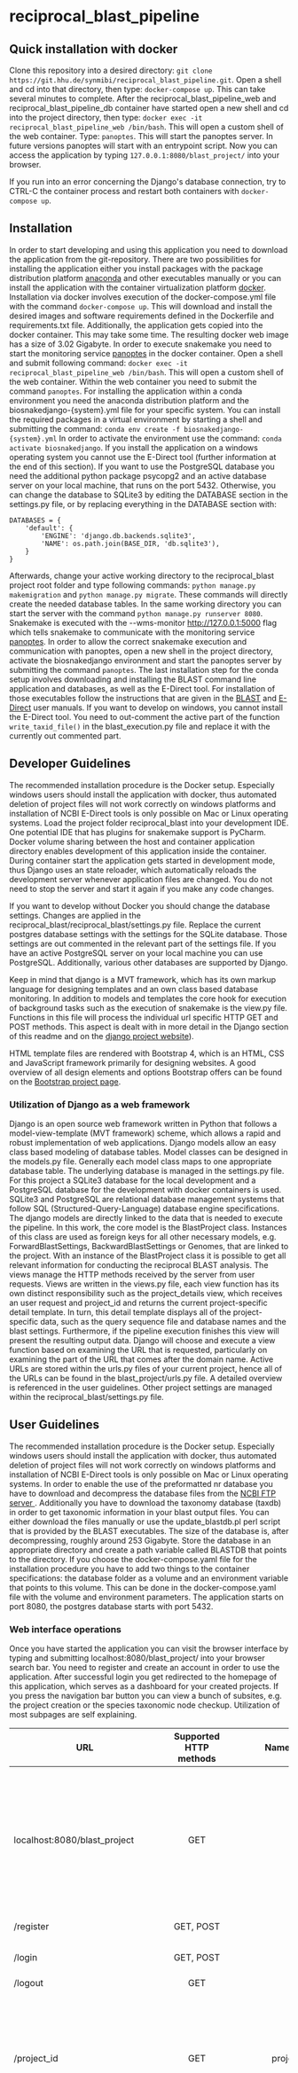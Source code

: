 # reciprocal_blast_pipeline
## Quick installation with docker
Clone this repository into a desired directory: `git clone https://git.hhu.de/synmibi/reciprocal_blast_pipeline.git`.
Open a shell and cd into that directory, then type: `docker-compose up`.
This can take several minutes to complete. After the reciprocal_blast_pipeline_web and reciprocal_blast_pipeline_db container have started open a new shell and cd into the project directory, then type: `docker exec -it reciprocal_blast_pipeline_web /bin/bash`.
This will open a custom shell of the web container. Type: `panoptes`.
This will start the panoptes server. In future versions panoptes will start with an entrypoint script.
Now you can access the application by typing `127.0.0.1:8080/blast_project/` into your browser.

If you run into an error concerning the Django's database connection, try to CTRL-C the container process and restart both containers with `docker-compose up`.


## Installation

In order to start developing and using this application you need to download the application from the git-repository. There are two possibilities for installing the application either you install packages with the package distribution platform [anaconda](https://www.anaconda.com/) and other executables manually or you can install the application with the container virtualization platform [docker](https://www.docker.com/). Installation via docker involves execution of the docker-compose.yml file with the command `docker-compose up`. This will download and install the desired images and software requirements defined in the Dockerfile and requirements.txt file. Additionally, the application gets copied into the docker container. This may take some time. The resulting docker web image has a size of 3.02 Gigabyte. In order to execute snakemake you need to start the monitoring service [panoptes](https://github.com/panoptes-organization) in the docker container. Open a shell and submit following command: `docker exec -it reciprocal_blast_pipeline_web /bin/bash`. This will open a custom shell of the web container. Within the web container you need to submit the command `panoptes`.
For installing the application within a conda environment you need the anaconda distribution platform and the biosnakedjango-\{system\}.yml file for your specific system. You can install the required packages in a virtual environment by starting a shell and submitting the command: `conda env create -f biosnakedjango-{system}.yml`
In order to activate the environment use the command: `conda activate biosnakedjango`. If you install the application on a windows operating system you cannot use the E-Direct tool (further information at the end of this section). If you want to use the PostgreSQL database you need the additional python package psycopg2 and an active database server on your local machine, that runs on the port 5432. Otherwise, you can change the database to SQLite3 by editing the DATABASE section in the settings.py file, or by replacing everything in the DATABASE section with:

```
DATABASES = {
    'default': {
        'ENGINE': 'django.db.backends.sqlite3',
        'NAME': os.path.join(BASE_DIR, 'db.sqlite3'),
    }
}
```


Afterwards, change your active working directory to the reciprocal_blast project root folder and type following commands: `python manage.py makemigration` and `python manage.py migrate`. These commands will directly create the needed database tables. In the same working directory you can start the server with the command `python manage.py runserver 8080`. Snakemake is executed with the --wms-monitor http://127.0.0.1:5000 flag which tells snakemake to communicate with the monitoring service [panoptes](https://github.com/panoptes-organization). In order to allow the correct snakemake execution and communication with panoptes, open a new shell in the project directory, activate the biosnakedjango environment and start the panoptes server by submitting the command `panoptes`. The last installation step for the conda setup involves downloading and installing the BLAST command line application and databases, as well as the E-Direct tool. For installation of those executables follow the instructions that are given in the [BLAST](https://www.ncbi.nlm.nih.gov/books/NBK279690/) and [E-Direct](https://www.ncbi.nlm.nih.gov/books/NBK179288/) user manuals. If you want to develop on windows, you cannot install the E-Direct tool. You need to out-comment the active part of the function `write_taxid_file()` in the blast_execution.py file and replace it with the currently out commented part.

## Developer Guidelines
 
The recommended installation procedure is the Docker setup. Especially windows users should install the application with docker, thus automated deletion of project files will not work correctly on windows platforms and installation of NCBI E-Direct tools is only possible on Mac or Linux operating systems. Load the project folder reciprocal_blast into your development IDE. One potential IDE that has plugins for snakemake support is PyCharm. Docker volume sharing between the host and container application directory enables development of this application inside the container. During container start the application gets started in development mode, thus Django uses an state reloader, which automatically reloads the development server whenever application files are changed. You do not need to stop the server and start it again if you make any code changes. 

If you want to develop without Docker you should change the database settings.
Changes are applied in the reciprocal_blast/reciprocal_blast/settings.py file. Replace the current postgres database settings with the settings for the SQLite database. Those settings are out commented in the relevant part of the settings file. If you have an active PostgreSQL server on your local machine you can use PostgreSQL. Additionally, various other databases are supported by Django.

Keep in mind that django is a MVT framework, which has its own markup language for designing templates and an own class based database monitoring. In addition to models and templates the core hook for execution of background tasks such as the execution of snakemake is the view.py file. Functions in this file will process the individual url specific HTTP GET and POST methods. This aspect is dealt with in more detail in the Django section of this readme and on the [django project website](https://www.djangoproject.com/)). 

HTML template files are rendered with Bootstrap 4, which is an HTML, CSS and JavaScript framework primarily for designing websites. A good overview of all design elements and options Bootstrap offers can be found on the [Bootstrap project page](https://getbootstrap.com/docs/5.0/getting-started/introduction/).

### Utilization of Django as a web framework

Django is an open source web framework written in Python that follows a model-view-template (MVT framework) scheme, which allows a rapid and robust implementation of web applications. Django models allow an easy class based modeling of database tables. Model classes can be designed in the models.py file. Generally each model class maps to one appropriate database table. The underlying database is managed in the settings.py file. For this project a SQLite3 database for the local development and a PostgreSQL database for the development with docker containers is used. SQLite3 and PostgreSQL are relational database management systems that follow SQL (Structured-Query-Language) database engine specifications. The django models are directly linked to the data that is needed to execute the pipeline. In this work, the core model is the BlastProject class. Instances of this class are used as foreign keys for all other necessary models, e.g. ForwardBlastSettings, BackwardBlastSettings or Genomes, that are linked to the project. With an instance of the BlastProject class it is possible to get all relevant information for conducting the reciprocal BLAST analysis. The views manage the HTTP methods received by the server from user requests. Views are written in the views.py file, each view function has its own distinct responsibility such as the project_details view, which receives an user request and project_id and returns the current project-specific detail template. In turn, this detail template displays all of the project-specific data, such as the query sequence file and database names and the blast settings. Furthermore, if the pipeline execution finishes this view will present the resulting output data. Django will choose and execute a view function based on examining the URL that is requested, particularly on examining the part of the URL that comes after the domain name. Active URLs are stored within the urls.py files of your current project, hence all of the URLs can be found in the blast_project/urls.py file. A detailed overview is referenced in the user guidelines. Other project settings are managed within the reciprocal_blast/settings.py file. 

## User Guidelines

The recommended installation procedure is the Docker setup. Especially windows users should install the application with docker, thus automated deletion of project files will not work correctly on windows platforms and installation of NCBI E-Direct tools is only possible on Mac or Linux operating systems. In order to enable the use of the preformatted nr database you have to download and decompress the database files from the [NCBI FTP server ](ftp.ncbi.nlm.nih.gov/blast/db/). Additionally you have to download the taxonomy database (taxdb) in order to get taxonomic information in your blast output files. You can either download the files manually or use the update_blastdb.pl perl script that is provided by the BLAST executables. The size of the database is, after decompressing, roughly around 253 Gigabyte. Store the database in an appropriate directory and create a path variable called BLASTDB that points to the directory. If you choose the docker-compose.yaml file for the installation procedure you have to add two things to the container specifications: the database folder as a volume and an environment variable that points to this volume. This can be done in the docker-compose.yaml file with the volume and environment parameters. The application starts on port 8080, the postgres database starts with port 5432. 

### Web interface operations

Once you have started the application you can visit the browser interface by typing and submitting localhost:8080/blast_project/ into your browser search bar. You need to register and create an account in order to use the application. After successful login you get redirected to the homepage of this application, which serves as a dashboard for your created projects. If you press the navigation bar button you can view a bunch of subsites, e.g. the project creation or the species taxonomic node checkup. Utilization of most subpages are self explaining. 


| URL           | Supported HTTP methods| Name in urls.py | Short Description  |
| ------------- |:------:| --------------:| -----------------------------------|
| localhost:8080/blast_project| GET| main |Homepage and project dashboard, gives an overview about current projects and serves as an anchor point for reaching the project specific subsites.|
| /register      | GET, POST     |   register | Account registration.|
| /login | GET, POST      |    login | Login for application access.|
|/logout|GET|logout|Logout.|
|/project_id|GET|project_details|Displays project specific data such as the settings for the reciprocal BLAST and result graphs. Differs depending on the project type.|
|/project_id/reciprocal_results|GET|reciprocal_results|Displays a table of the reciprocal best hits with additional information concerning the BLAST run (e.g. e-value, bitscore, etc.).|
|/project_id/delete|GET, POST (recommended by django)|delete_project|Displays a short project summary and a delete button. If this button is pressed the project gets deleted (UNIX specific).|
|/project_id/pipeline_dashboard|GET|pipeline_dashboard|Displays the current status of the pipeline. Buttons for monitoring the pipeline status via panoptes and for viewing snakemake log files. If the pipeline was not executed there is a button that triggers the execution.|
|/project_id/pipeline_nr_dashboard|GET|pipeline_nr_dashboard|* (s.description above)|
|/execute_snakefile|POST|execute_snakefile|Triggers the snakemake execution for uploaded genome projects.|
|/execute_nr_snakefile|POST|execute_nr_snakefile|Triggers the snakemake execution for the non-redundant database projects.|
|/project_creation|GET,POST|project_creation|Displays a menu for project creation. There are two possibilities, a project creation based on the non-redundant database and based on uploading FASTA files as genome databases or reusing previously uploaded genome databases.|
|/species_taxid|GET,POST|species_taxid|Allows a quick checkup for the presence of project specific species within the non-redundant database.|
|/upload_genome|GET,POST|upload_genome|Allows uploading FASTA files that can serve as databases for future reciprocal BLAST projects.|
|/success|GET|success_view|Redirects to the project dashboard if a POST method succeeded.|
|/failure|GET|failure_view|Displays the raised exception with some informations.|

During project creation you can either upload your own genome files or you can use the previously downloaded preformatted non-redundant database. All uploaded files should be in FASTA format. A more detailed user guideline is available on the github repository of this project.
